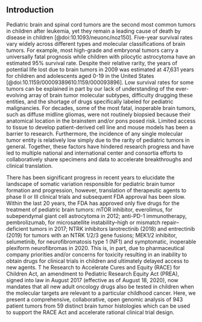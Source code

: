 ## Introduction

Pediatric brain and spinal cord tumors are the second most common tumors in children after leukemia, yet they remain a leading cause of death by disease in children [@doi:10.1093/neuonc/noz150]. 
Five-year survival rates vary widely across different types and molecular classifications of brain tumors.
For example, most high-grade and embryonal tumors carry a universally fatal prognosis while children with pilocytic astrocytoma have an estimated 95% survival rate. 
Despite their relative rarity, the years of potential life lost due to brain tumors in 2009 was estimated at 47,631 years for children and adolescents aged 0-19 in the United States [@doi:10.1159/00009389610.1159/000093896]. 
Low survival rates for some tumors can be explained in part by our lack of understanding of the ever-evolving array of brain tumor molecular subtypes, difficulty drugging these entities, and the shortage of drugs specifically labeled for pediatric malignancies. 
For decades, some of the most fatal, inoperable brain tumors, such as diffuse midline gliomas, were not routinely biopsied because their anatomical location in the brainstem and/or pons posed risk. 
Limited access to tissue to develop patient-derived cell line and mouse models has been a barrier to research. 
Furthermore, the incidence of any single molecular tumor entity is relatively low simply due to the rarity of pediatric tumors in general. 
Together, these factors have hindered research progress and have led to multiple national and international center and consortia efforts to collaboratively share specimens and data to accelerate breakthroughs and clinical translation. 

There has been significant progress in recent years to elucidate the landscape of somatic variation responsible for pediatric brain tumor formation and progression, however, translation of therapeutic agents to phase II or III clinical trials and subsequent FDA approval has been slow. 
Within the last 20 years, the FDA has approved only five drugs for the treatment of pediatric brain tumors: mTOR inhibitor, everolimus, for subependymal giant cell astrocytoma in 2012; anti-PD-1 immunotherapy, pembrolizumab, for microsatellite instability–high or mismatch repair–deficient tumors in 2017; NTRK inhibitors larotrectinib (2018) and entrectinib (2019) for tumors with an NTRK 1/2/3 gene fusions; MEK1/2 inhibitor, selumetinib, for neurofibromatosis type 1 (NF1) and symptomatic, inoperable plexiform neurofibromas in 2020. 
This is, in part, due to pharmaceutical company priorities and/or concerns for toxicity resulting in an inability to obtain drugs for clinical trials in children and ultimately delayed access to new agents. T
he Research to Accelerate Cures and Equity (RACE) for Children Act, an amendment to Pediatric Research Equity Act (PREA), signed into law in August 2017 (effective as of August 18, 2020), now mandates that all new adult oncology drugs also be tested in children when the molecular targets are relevant to a particular childhood cancer. 
Here, we present a comprehensive, collaborative, open genomic analysis of 943 patient tumors from 59 distinct brain tumor histologies which can be used to support the RACE Act and accelerate rational clinical trial design.

